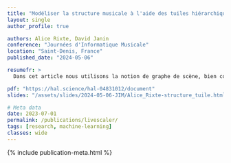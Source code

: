 ```yaml
---
title: "Modéliser la structure musicale à l'aide des tuiles hiérarchiques"
layout: single
author_profile: true

authors: Alice Rixte, David Janin
conference: "Journées d'Informatique Musicale"
location: "Saint-Denis, France"
published_date: "2024-05-06"

resumefr: >
  Dans cet article nous utilisons la notion de graphe de scène, bien connue en informatique graphique, pour répondre au problème de la représentation musicale en informatique. Le modèle résultant, associé à un véritable langage de modélisation, doit permettre de décrire avec souplesse et flexibilité non seulement des partitions de musique mais aussi de rendre compte de la structure des oeuvres décrites. Ce modèle, son langage et sa sémantique sont illustrés ici à travers une modélisation détaillée de la comptine musicale Do, ré, mi, la perdrix.

pdf: "https://hal.science/hal-04831012/document"
slides: "/assets/slides/2024-05-06-JIM/Alice_Rixte-structure_tuile.html"

# Meta data
date: 2023-07-01
permalink: /publications/livescaler/
tags: [research, machine-learning]
classes: wide
---
```


{% include publication-meta.html %}


